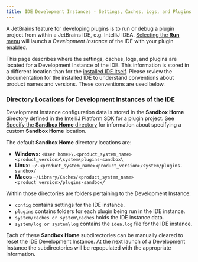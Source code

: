 ```yaml
---
title: IDE Development Instances - Settings, Caches, Logs, and Plugins
---
```


A JetBrains feature for developing plugins is to run or debug a plugin project from within a JetBrains IDE, e.g. IntelliJ IDEA. 
[Selecting the **Run** menu](https://www.jetbrains.com/help/idea/running-and-debugging-plugins.html) will launch 
a _Development Instance_ of the IDE with your plugin enabled. 

This page describes where the settings, caches, logs, and plugins are located for a Development Instance of the IDE.
This information is stored in a different location than for the
[installed IDE itself](https://intellij-support.jetbrains.com/hc/en-us/articles/206544519-Directories-used-by-the-IDE-to-store-settings-caches-plugins-and-logs).
Please review the documentation for the installed IDE to understand conventions about product names and versions.
These conventions are used below.

### Directory Locations for Development Instances of the IDE
Development Instance configuration data is stored in the **Sandbox Home** directory defined in the IntelliJ Platform SDK
for a plugin project. See [Specify the **Sandbox Home** directory](/basics/getting_started/setting_up_environment.md) for information about
specifying a custom **Sandbox Home** location.

The default **Sandbox Home** directory locations are:  
* **Windows:** `<User home>\.<product_system_name><product_version>\system\plugins-sandbox\`
* **Linux:** `~/.<product_system_name><product_version>/system/plugins-sandbox/`
* **Macos** `~/Library/Caches/<product_system_name><product_version>/plugins-sandbox/`

Within those directories are folders pertaining to the Development Instance:
* `config` contains settings for the IDE instance.
* `plugins` contains folders for each plugin being run in the IDE instance. 
* `system/caches or system\caches` holds the IDE instance data.
* `system/log or system\log` contains the `idea.log` file for the IDE instance.

Each of these **Sandbox Home** subdirectories can be manually cleared to reset the IDE Development Instance. 
At the next launch of a Development Instance the subdirectories will be repopulated with the appropriate information.


